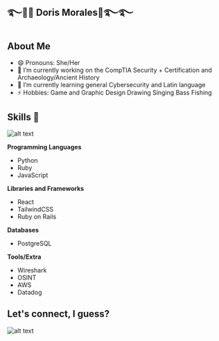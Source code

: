 ## ࿐🌊🐋 Doris Morales🐬࿐࿐

## About Me

- 😄 Pronouns: She/Her
- 🔭 I’m currently working on the CompTIA Security + Certification and Archaeology/Ancient History
- 🌱 I’m currently learning general Cybersecurity and Latin language
- ⚡ Hobbies:
  Game and Graphic Design
  Drawing
  Singing
  Bass
  Fishing

## Skills :muscle:

![alt text](https://i.pinimg.com/originals/2a/fa/b3/2afab331c7d9abc20eebd5e1bc4d10b8.gif)

**Programming Languages**
- Python
- Ruby
- JavaScript

**Libraries and Frameworks**
- React
- TailwindCSS
- Ruby on Rails

**Databases**
- PostgreSQL

**Tools/Extra**
- Wireshark
- OSINT
- AWS
- Datadog

## Let's connect, I guess?
![alt text](https://i.makeagif.com/media/1-05-2023/kQ3O8o.gif)

